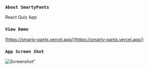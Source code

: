 ### `About SmartyPants`

React Quiz App

### `View Demo`

[https://smarty-pants.vercel.app/](https://smarty-pants.vercel.app/)


### `App Screen Shot`
![Screenshot](./appss.png)"
